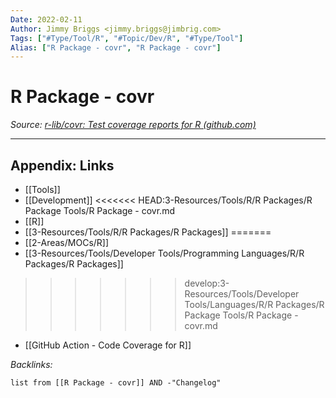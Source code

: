```yaml
---
Date: 2022-02-11
Author: Jimmy Briggs <jimmy.briggs@jimbrig.com>
Tags: ["#Type/Tool/R", "#Topic/Dev/R", "#Type/Tool"]
Alias: ["R Package - covr", "R Package - covr"]
---
```


# R Package - covr

*Source: [r-lib/covr: Test coverage reports for R (github.com)](https://github.com/r-lib/covr)*



***

## Appendix: Links

- [[Tools]]
- [[Development]]
<<<<<<< HEAD:3-Resources/Tools/R/R Packages/R Package Tools/R Package - covr.md
- [[R]]
- [[3-Resources/Tools/R/R Packages/R Packages]]
=======
- [[2-Areas/MOCs/R]]
- [[3-Resources/Tools/Developer Tools/Programming Languages/R/R Packages/R Packages]]
>>>>>>> develop:3-Resources/Tools/Developer Tools/Languages/R/R Packages/R Package Tools/R Package - covr.md
- [[GitHub Action - Code Coverage for R]]

*Backlinks:*

```dataview
list from [[R Package - covr]] AND -"Changelog"
```